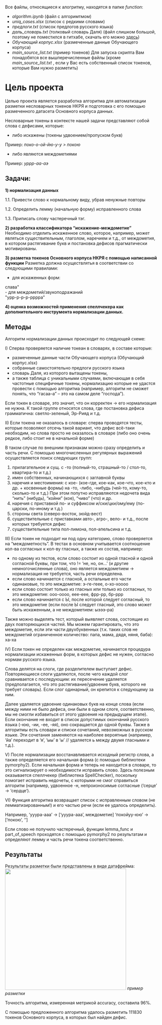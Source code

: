 Все файлы, относящиеся к алогритму, находятся в папке *function*:
- *algorithm.ipynb* (файл с алгоримтмом)
- *uniq_cases.xlsx* (список с редкими словами)
- *предлоги.txt* (список предлогов русского языка)
- *даль_словарь.txt* (толковый словарь Даля) (файл слишком большой, поэтому не поместился в гитхабе, скачать его можно [здесь](https://drive.google.com/file/d/1IwG7tVARlRqu-_cXIx6wrLJmgNVCN5e5/view?usp=sharing))
- *Обучающий корпус.xlsx* (размеченные данные Обучающего корпуса)
- *main_source_list.txt* (пример токенов)
Для запуска скрипта Вам понадобятся все вышперечисленные файлы (кроме *main_source_list.txt* , если у Вас есть собственный список токенов, которые Вам нужно разметить)

# Цель проекта 

Целью проекта является разработка алгоритма для автоматизации разметки несловарных токенов НКРЯ и подготовка с его помощью размеченного датасета Основного корпуса данных.

Несловарные токены в контексте нашей задачи представляют собой слова с дефисами, которые:
- либо искажены (токены удвоением/пропуском букв)

Пример: *поко-о-ой-йю-у-у > покою*
- либо являются междометиями

Пример: *уррр-аа-аэ*

## Задачи:
**1) нормализация данных**

1.1. Привести слово к нормальному виду, убрав ненужные повторы

1.2. Определить лемму (начальную форму) исправленного слова

1.3. Приписать слову частеречный тэг.

**2) разработка классификатора “искажение-междометие”**
Необходимо отделить искаженное слово, которое, например, может являться существительным, глаголом, наречием и т.д., от междометия, в котором растягивание букв и постановка дефисов прагматически мотивированы.

**3) разметка токенов Основного корпуса НКРЯ с помощью написанной функции**
Разметка должна осуществлятья в соответствии со следующими правилами:
- для искаженных форм:
<div>
<distinct form="Сла-ва-ва-вав-ва-ва-ва-ва-ва-ва-ва-ва-ва-ва"><w>слава</w></distinct>"
</div>
-  для междометий/звукоподражаний
<div>
"<w>урр-р-р-р-рррра</w>"
</div>

**4) оценка возможностей применения спеллчекера как дополнительного инструмента нормализации данных.**

## Методы
Алгоритм нормализации данных происходит по следующей схеме:

I) Сперва проверяется наличие токеан в словарях, в составе которые:
- размеченные данные части Обучающего корпуса (Обучающий корпус.xlsx)
- собранные самостоятельно предлоги русского языка
- словарь Даля, из которого вытащены токены,
- а также таблица с уникальными случаями, включающая в себя частотные специфичные токены, нормализацию которые не удастся провести с помощью алгоритма (например, алгоритм не сможет понять, что “гасаа–а” – это на самом деле “господа”). 

Если токен в словаре, это значит, что он корректен → его нормализация не нужна. К такой группе относятся слова, где постановка дефиса грамматична: светло-зеленый, Эр-Рияд и т.д.

II) Если токена не оказалось в словаре:
сперва проводятся тесты, которые позволяют отсечь такой вариант, что дефис всё-таки необходим, но слова просто не оказалось в словаре (либо оно очень редкое, либо стоит не в начальной форме)

В таком случае по внешним признакам можно сразу определить и часть речи. С помощью многочисленных регулярных выражений осуществляется поиск следующих групп:
1) прилагательное  и сущ. с -то (полный-то, страшный-то / стол-то, квартира-то и т.д.)
2) имен собственных, начинающихся с заглавной буквы
3) наречия и местоимения:
с кое- (кое-где, кое-как, кое-что, кое-кто и др. + косвенные формы)
на -то, -либо, -нибудь (чей-то, кому-то, сколько-то и т.д.)
При этом попутно исправляются недочета вида “нить” (нибудь), “койни” (кое), “чиво” (что) и др.
4) наречия с приставкой по- и суффиксом и/ски/цки/ому/ему (по-царски, по-иному и т.д.)
5) стороны света (северо-восток, зюйд-вест)
6) существительные с приставками авто-, агро-, вело- и т.д., после которых требуется дефис
7) существительные типа пол-лимона, пол-апельсина и т.д.

III) Если токен не подходит ни под одну категорию, слово проверяется на “междометность”.
В тестах в основном учитывается соотношение кол-ва согласных к кол-ву гласных, а также их состав, например:
- по одному из тестов, если слово состоит из одной гласной и одной согласной буквы, при том, что != ‘не, но, он…’ (и другие немногочисленные слова), оно является междометием → нормализация не требуется, часть речи определена.
- если слово начинается с гласной, а остальные его части одинаковые, то это междометие: э-ге-геее, о-хо-хоооо
- если слово состоит только из гласных или только из согласных, то это междометие: ооо-оооо, еее-еее, фрр-рр, бр-ррр
- если слово начинается с Ы, после которой следует согласный, то это междометие (если после Ы следует гласный, это слово может быть искаженным, а не междометием: ыэээ-ра)

Также можно выделять тест, который выявляет слова, состоящие из двух повторяющихся частей. Мы можем гарантировать, что это междометие, если эти части двухбуквенных (т.к. таких слов не междометий ограниченное количество: папа, мама, дядя, няня, баба): ха-ха

IV) Если токен не определен как междометие, начинается процедура нормализации искаженных форм, в которых дефис не нужен, согласно нормам русского языка.

Слова делятся на слоги, где разделителем выступает дефис. Повторяющиеся слоги удаляются, после чего каждой слог сравнивается с последующим: их пересечение удаляется (предполагается, что это растягивание/удвоение букв, которого не требует словарь). Если слог одинарный, он крепится к следующему за ним.

Далее удаляется удвоение одинаковых букв на конце слова (если между ними не было дефиса, они были в одном слоге, соответственно, мы не смогли избавиться от этого удвоения на предыдущем этапе). Если окончание не входит в список допустимых окончаний русского языка (-юю, -ии, -ее, -яя), оно сокращается до одной буквы.
Также в алгоритмы есть словари и списки сочетаний, невозможных в русском языке. Эти сочетания заменяются на наиболее вероятные (например, ‘йа’ переходит в ‘я’, ‘ыы’ в ‘ы’ // удаляется ь между двумя гласными и т.д.).

V) После нормализации восстанавливается исходный регистр слова, а также определяется его начальная форма (с помощью библиотеки pymorphy2). Если начальная форма и теперь не находится в словаре, то это сигнализирует о необходимости исправить слово. Здесь полезным оказывается спеллчекер (библиотека SpellChecker), поскольку помогает исправить недочеты, с которыми не смог справиться алгоритм (например, удвоенное -н, непроизносимые согласные (‘серце’ → ‘сердце’).

VI) Функция алгоритма возвращает список с исправленным словом (не лемматизированным!) и его частью речи (если ее удалось определить).

Например, ‘ууура-ааа’ → [‘ууура-ааа’, междометие]
‘покойуу-юю’ → [‘покою’, ‘’]

Если слово не получило частеречный, функции lemma_func и part_of_speech проходятся с помощью pymorphy2 по результатам и определяют лемму и часть речи токена соответственно.

## Результаты
Результаты разметки были представлены в виде датафрейма:
<img height='400' src='https://github.com/alinaavanesyan/Automating-the-annotation-of-corpus-data/blob/main/Размеченные_данные.png'> *пример разметки*

Точность алгоритма, измеренная метрикой accuracy, составила 96%.

С помощью предложенного алгоритма удалось разметить 111830 токенов Основного корпуса, в которых был найден дефис.
